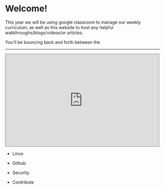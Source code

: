 # Welcome!

This year we will be using google classroom to manage our weekly curriculum, as well as this website to host any helpful walkthroughs/blogs/videos/or articles.

You'll be bouncing back and forth between the

---

<iframe align="center" src="https://calendar.google.com/calendar/embed?height=300&amp;wkst=1&amp;bgcolor=%234194d4&amp;ctz=America%2FLos_Angeles&amp;src=dGVrcGVyZmVjdC5jb21fY2xhc3Nyb29tMTdhNWM5NjlAZ3JvdXAuY2FsZW5kYXIuZ29vZ2xlLmNvbQ&amp;src=ZW4udXNhI2hvbGlkYXlAZ3JvdXAudi5jYWxlbmRhci5nb29nbGUuY29t&amp;color=%23007b83&amp;color=%230B8043&amp;title=Devops%20%7C%20Master&amp;showPrint=0&amp;showNav=0&amp;showTz=0&amp;mode=MONTH&amp;showCalendars=0" style="border:solid 1px #777" width="500" height="300" frameborder="0" scrolling="no"></iframe>

- Linux

- Github

- Security

- Contribute
